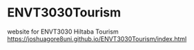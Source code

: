 # ENVT3030Tourism
website for ENVT3030 Hiltaba Tourism
https://joshuagore8uni.github.io/ENVT3030Tourism/index.html
